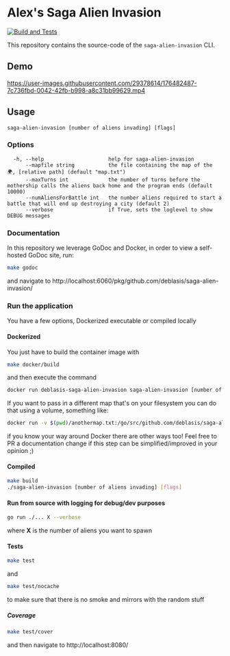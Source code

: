 # Alex's Saga Alien Invasion

[![Build and Tests](https://github.com/deblasis/saga-alien-invasion/actions/workflows/tests.yml/badge.svg)](https://github.com/deblasis/saga-alien-invasion/actions/workflows/tests.yml)

This repository contains the source-code of the `saga-alien-invasion` CLI.

## Demo

https://user-images.githubusercontent.com/29378614/176482487-7c736fbd-0042-42fb-b998-a8c31bb99629.mp4


## Usage

```
saga-alien-invasion [number of aliens invading] [flags]
```

### Options

```
  -h, --help                     help for saga-alien-invasion
      --mapfile string           the file containing the map of the 🌍, [relative path] (default "map.txt")
      --maxTurns int             the number of turns before the mothership calls the aliens back home and the program ends (default 10000)
      --numAliensForBattle int   the number aliens required to start a battle that will end up destroying a city (default 2)
      --verbose                  if True, sets the loglevel to show DEBUG messages
```

### Documentation

In this repository we leverage GoDoc and Docker, in order to view a self-hosted GoDoc site, run:

```sh
make godoc
```
and navigate to http://localhost:6060/pkg/github.com/deblasis/saga-alien-invasion/

### Run the application

You have a few options, Dockerized executable or compiled locally

#### Dockerized

You just have to build the container image with

```sh
make docker/build
```
and then execute the command

```sh
docker run deblasis-saga-alien-invasion saga-alien-invasion [number of aliens invading] [flags]
```

If you want to pass in a different map that's on your filesystem you can do that using a volume, something like:

```sh
docker run -v $(pwd)/anothermap.txt:/go/src/github.com/deblasis/saga-alien-invasion/map.txt deblasis-saga-alien-invasion saga-alien-invasion [number of aliens invading] [flags]
```

if you know your way around Docker there are other ways too! Feel free to PR a documentation change if this step can be simplified/improved in your opinion ;)

#### Compiled

```sh
make build
./saga-alien-invasion [number of aliens invading] [flags]
```

#### Run from source with logging for debug/dev purposes

```sh
go run ./... X --verbose
```

where **X** is the number of aliens you want to spawn

#### Tests

```sh
make test
```

and

```sh
make test/nocache
```

to make sure that there is no smoke and mirrors with the random stuff

##### Coverage

```sh
make test/cover
```

and then navigate to http://localhost:8080/
